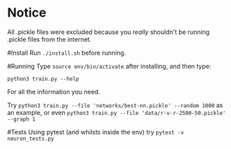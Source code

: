 # Notice
All .pickle files were excluded because you *really* shouldn't be running .pickle files from the internet. 

#Install
Run `./install.sh` before running.

#Running
Type `source env/bin/activate` after installing, and then type:

```
python3 train.py --help
```

For all the information you need.

Try `python3 train.py --file 'networks/best-nn.pickle' --random 1000` as an example, or even `python3 train.py --file 'data/r-v-r-2500-50.pickle' --graph 1`

#Tests
Using pytest (and whilsts inside the env) try `pytest -v neuron_tests.py`
